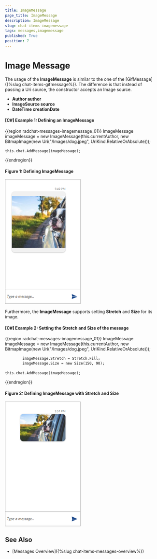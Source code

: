 ```yaml
---
title: ImageMessage
page_title: ImageMessage
description: ImageMessage
slug: chat-items-imagemessage
tags: messages,imagemessage
published: True
position: 7
---
```


# Image  Message

The usage of the __ImageMessage__ is similar to the one of the [GifMessage]({%slug chat-items-gifmessage%}). The difference is that instead of passing a Uri source, the constructor accepts an Image source.

* __Author author__
* __ImageSource source__
* __DateTime creationDate__

#### __[C#] Example 1: Defining an ImageMessage__
{{region radchat-messages-imagemessage_01}}
	 ImageMessage imageMessage =
                new ImageMessage(this.currentAuthor, new BitmapImage(new Uri("/Images/dog.jpeg", UriKind.RelativeOrAbsolute)));

	this.chat.AddMessage(imageMessage);
{{endregion}}

#### __Figure 1: Defining ImageMessage__
![Defining ImageMessage](images/RadChat_Messages_Image_01.png)

Furthermore, the __ImageMessage__ supports setting __Stretch__ and __Size__ for its image.

#### __[C#] Example 2: Setting the Stretch and Size of the message__
{{region radchat-messages-imagemessage_01}}
	ImageMessage imageMessage =
                new ImageMessage(this.currentAuthor, new BitmapImage(new Uri("/Images/dog.jpeg", UriKind.RelativeOrAbsolute)));

            imageMessage.Stretch = Stretch.Fill;
            imageMessage.Size = new Size(150, 90);

	this.chat.AddMessage(imageMessage);
{{endregion}}

#### __Figure 2: Defining ImageMessage with Stretch and Size__
![Defining ImageMessage](images/RadChat_Messages_Image_02.png)

## See Also

* [Messages Overview]({%slug chat-items-messages-overview%})